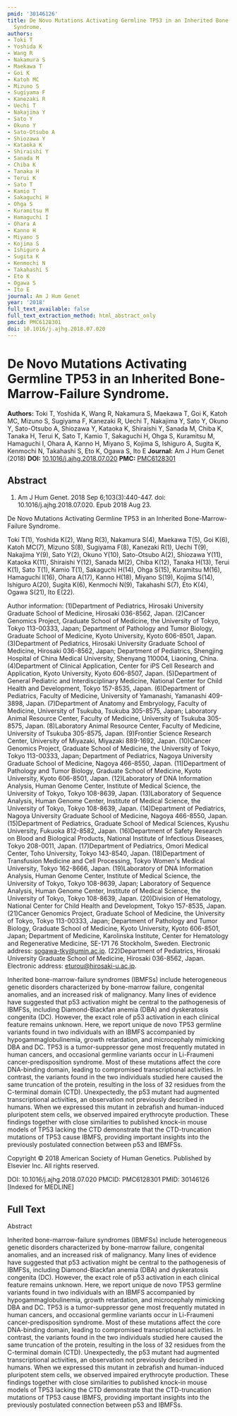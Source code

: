 ```yaml
---
pmid: '30146126'
title: De Novo Mutations Activating Germline TP53 in an Inherited Bone-Marrow-Failure
  Syndrome.
authors:
- Toki T
- Yoshida K
- Wang R
- Nakamura S
- Maekawa T
- Goi K
- Katoh MC
- Mizuno S
- Sugiyama F
- Kanezaki R
- Uechi T
- Nakajima Y
- Sato Y
- Okuno Y
- Sato-Otsubo A
- Shiozawa Y
- Kataoka K
- Shiraishi Y
- Sanada M
- Chiba K
- Tanaka H
- Terui K
- Sato T
- Kamio T
- Sakaguchi H
- Ohga S
- Kuramitsu M
- Hamaguchi I
- Ohara A
- Kanno H
- Miyano S
- Kojima S
- Ishiguro A
- Sugita K
- Kenmochi N
- Takahashi S
- Eto K
- Ogawa S
- Ito E
journal: Am J Hum Genet
year: '2018'
full_text_available: false
full_text_extraction_method: html_abstract_only
pmcid: PMC6128301
doi: 10.1016/j.ajhg.2018.07.020
---
```


# De Novo Mutations Activating Germline TP53 in an Inherited Bone-Marrow-Failure Syndrome.
**Authors:** Toki T, Yoshida K, Wang R, Nakamura S, Maekawa T, Goi K, Katoh MC, Mizuno S, Sugiyama F, Kanezaki R, Uechi T, Nakajima Y, Sato Y, Okuno Y, Sato-Otsubo A, Shiozawa Y, Kataoka K, Shiraishi Y, Sanada M, Chiba K, Tanaka H, Terui K, Sato T, Kamio T, Sakaguchi H, Ohga S, Kuramitsu M, Hamaguchi I, Ohara A, Kanno H, Miyano S, Kojima S, Ishiguro A, Sugita K, Kenmochi N, Takahashi S, Eto K, Ogawa S, Ito E
**Journal:** Am J Hum Genet (2018)
**DOI:** [10.1016/j.ajhg.2018.07.020](https://doi.org/10.1016/j.ajhg.2018.07.020)
**PMC:** [PMC6128301](https://www.ncbi.nlm.nih.gov/pmc/articles/PMC6128301/)

## Abstract

1. Am J Hum Genet. 2018 Sep 6;103(3):440-447. doi: 10.1016/j.ajhg.2018.07.020.
Epub  2018 Aug 23.

De Novo Mutations Activating Germline TP53 in an Inherited Bone-Marrow-Failure 
Syndrome.

Toki T(1), Yoshida K(2), Wang R(3), Nakamura S(4), Maekawa T(5), Goi K(6), Katoh 
MC(7), Mizuno S(8), Sugiyama F(8), Kanezaki R(1), Uechi T(9), Nakajima Y(9), 
Sato Y(2), Okuno Y(10), Sato-Otsubo A(2), Shiozawa Y(11), Kataoka K(11), 
Shiraishi Y(12), Sanada M(2), Chiba K(12), Tanaka H(13), Terui K(1), Sato T(1), 
Kamio T(1), Sakaguchi H(14), Ohga S(15), Kuramitsu M(16), Hamaguchi I(16), Ohara 
A(17), Kanno H(18), Miyano S(19), Kojima S(14), Ishiguro A(20), Sugita K(6), 
Kenmochi N(9), Takahashi S(7), Eto K(4), Ogawa S(21), Ito E(22).

Author information:
(1)Department of Pediatrics, Hirosaki University Graduate School of Medicine, 
Hirosaki 036-8562, Japan.
(2)Cancer Genomics Project, Graduate School of Medicine, the University of 
Tokyo, Tokyo 113-00333, Japan; Department of Pathology and Tumor Biology, 
Graduate School of Medicine, Kyoto University, Kyoto 606-8501, Japan.
(3)Department of Pediatrics, Hirosaki University Graduate School of Medicine, 
Hirosaki 036-8562, Japan; Department of Pediatrics, Shengjing Hospital of China 
Medical University, Shenyang 110004, Liaoning, China.
(4)Department of Clinical Application, Center for iPS Cell Research and 
Application, Kyoto University, Kyoto 606-8507, Japan.
(5)Department of General Pediatric and Interdisciplinary Medicine, National 
Center for Child Health and Development, Tokyo 157-8535, Japan.
(6)Department of Pediatrics, Faculty of Medicine, University of Yamanashi, 
Yamanashi 409-3898, Japan.
(7)Department of Anatomy and Embryology, Faculty of Medicine, University of 
Tsukuba, Tsukuba 305-8575, Japan; Laboratory Animal Resource Center, Faculty of 
Medicine, University of Tsukuba 305-8575, Japan.
(8)Laboratory Animal Resource Center, Faculty of Medicine, University of Tsukuba 
305-8575, Japan.
(9)Frontier Science Research Center, University of Miyazaki, Miyazaki 889-1692, 
Japan.
(10)Cancer Genomics Project, Graduate School of Medicine, the University of 
Tokyo, Tokyo 113-00333, Japan; Department of Pediatrics, Nagoya University 
Graduate School of Medicine, Nagoya 466-8550, Japan.
(11)Department of Pathology and Tumor Biology, Graduate School of Medicine, 
Kyoto University, Kyoto 606-8501, Japan.
(12)Laboratory of DNA Information Analysis, Human Genome Center, Institute of 
Medical Science, the University of Tokyo, Tokyo 108-8639, Japan.
(13)Laboratory of Sequence Analysis, Human Genome Center, Institute of Medical 
Science, the University of Tokyo, Tokyo 108-8639, Japan.
(14)Department of Pediatrics, Nagoya University Graduate School of Medicine, 
Nagoya 466-8550, Japan.
(15)Department of Pediatrics, Graduate School of Medical Sciences, Kyushu 
University, Fukuoka 812-8582, Japan.
(16)Department of Safety Research on Blood and Biological Products, National 
Institute of Infectious Diseases, Tokyo 208-0011, Japan.
(17)Department of Pediatrics, Omori Medical Center, Toho University, Tokyo 
143-8540, Japan.
(18)Department of Transfusion Medicine and Cell Processing, Tokyo Women's 
Medical University, Tokyo 162-8666, Japan.
(19)Laboratory of DNA Information Analysis, Human Genome Center, Institute of 
Medical Science, the University of Tokyo, Tokyo 108-8639, Japan; Laboratory of 
Sequence Analysis, Human Genome Center, Institute of Medical Science, the 
University of Tokyo, Tokyo 108-8639, Japan.
(20)Division of Hematology, National Center for Child Health and Development, 
Tokyo 157-8535, Japan.
(21)Cancer Genomics Project, Graduate School of Medicine, the University of 
Tokyo, Tokyo 113-00333, Japan; Department of Pathology and Tumor Biology, 
Graduate School of Medicine, Kyoto University, Kyoto 606-8501, Japan; Department 
of Medicine, Karolinska Institute, Center for Hematology and Regenerative 
Medicine, SE-171 76 Stockholm, Sweden. Electronic address: 
sogawa-tky@umin.ac.jp.
(22)Department of Pediatrics, Hirosaki University Graduate School of Medicine, 
Hirosaki 036-8562, Japan. Electronic address: eturou@hirosaki-u.ac.jp.

Inherited bone-marrow-failure syndromes (IBMFSs) include heterogeneous genetic 
disorders characterized by bone-marrow failure, congenital anomalies, and an 
increased risk of malignancy. Many lines of evidence have suggested that p53 
activation might be central to the pathogenesis of IBMFSs, including 
Diamond-Blackfan anemia (DBA) and dyskeratosis congenita (DC). However, the 
exact role of p53 activation in each clinical feature remains unknown. Here, we 
report unique de novo TP53 germline variants found in two individuals with an 
IBMFS accompanied by hypogammaglobulinemia, growth retardation, and microcephaly 
mimicking DBA and DC. TP53 is a tumor-suppressor gene most frequently mutated in 
human cancers, and occasional germline variants occur in Li-Fraumeni 
cancer-predisposition syndrome. Most of these mutations affect the core 
DNA-binding domain, leading to compromised transcriptional activities. In 
contrast, the variants found in the two individuals studied here caused the same 
truncation of the protein, resulting in the loss of 32 residues from the 
C-terminal domain (CTD). Unexpectedly, the p53 mutant had augmented 
transcriptional activities, an observation not previously described in humans. 
When we expressed this mutant in zebrafish and human-induced pluripotent stem 
cells, we observed impaired erythrocyte production. These findings together with 
close similarities to published knock-in mouse models of TP53 lacking the CTD 
demonstrate that the CTD-truncation mutations of TP53 cause IBMFS, providing 
important insights into the previously postulated connection between p53 and 
IBMFSs.

Copyright © 2018 American Society of Human Genetics. Published by Elsevier Inc. 
All rights reserved.

DOI: 10.1016/j.ajhg.2018.07.020
PMCID: PMC6128301
PMID: 30146126 [Indexed for MEDLINE]

## Full Text

Abstract

Inherited bone-marrow-failure syndromes (IBMFSs) include heterogeneous genetic disorders characterized by bone-marrow failure, congenital anomalies, and an increased risk of malignancy. Many lines of evidence have suggested that p53 activation might be central to the pathogenesis of IBMFSs, including Diamond-Blackfan anemia (DBA) and dyskeratosis congenita (DC). However, the exact role of p53 activation in each clinical feature remains unknown. Here, we report unique de novo TP53 germline variants found in two individuals with an IBMFS accompanied by hypogammaglobulinemia, growth retardation, and microcephaly mimicking DBA and DC. TP53 is a tumor-suppressor gene most frequently mutated in human cancers, and occasional germline variants occur in Li-Fraumeni cancer-predisposition syndrome. Most of these mutations affect the core DNA-binding domain, leading to compromised transcriptional activities. In contrast, the variants found in the two individuals studied here caused the same truncation of the protein, resulting in the loss of 32 residues from the C-terminal domain (CTD). Unexpectedly, the p53 mutant had augmented transcriptional activities, an observation not previously described in humans. When we expressed this mutant in zebrafish and human-induced pluripotent stem cells, we observed impaired erythrocyte production. These findings together with close similarities to published knock-in mouse models of TP53 lacking the CTD demonstrate that the CTD-truncation mutations of TP53 cause IBMFS, providing important insights into the previously postulated connection between p53 and IBMFSs.
